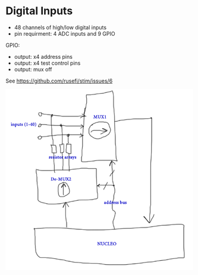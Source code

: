 


# Digital Inputs
- 48 channels of high/low digital inputs
- pin requirment: 4 ADC inputs and 9 GPIO


GPIO:
* output: x4 address pins
* output: x4 test control pins
* output: mux off
 



See https://github.com/rusefi/stim/issues/6

![x](overview.png)
